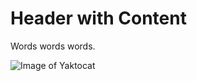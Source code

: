 # Header with Content

Words words words.

![Image of Yaktocat](https://octodex.github.com/images/yaktocat.png)
